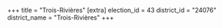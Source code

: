 +++
title = "Trois-Rivières"
[extra]
election_id = 43
district_id = "24076"
district_name = "Trois-Rivières"
+++
